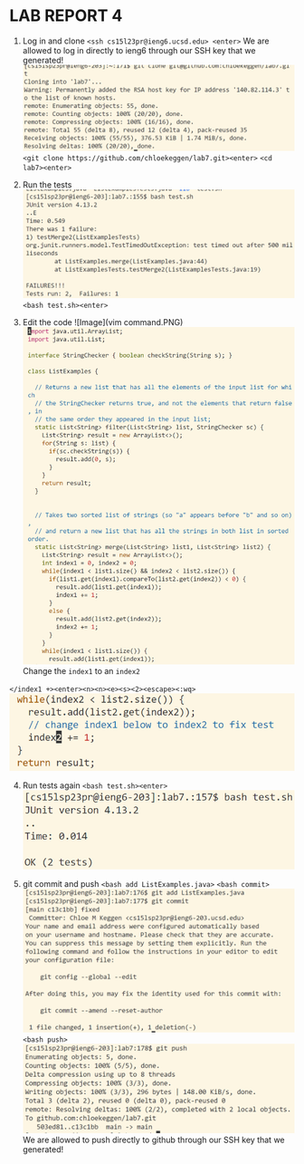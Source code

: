 # LAB REPORT 4
1. Log in and clone
`<ssh cs15l23pr@ieng6.ucsd.edu> <enter>`
We are allowed to log in directly to ieng6 through our SSH key that we generated!
![Image](gitclone1.PNG)
`<git clone https://github.com/chloekeggen/lab7.git><enter>`
`<cd lab7><enter>`

2. Run the tests
![Image](runtest.PNG)
`<bash test.sh><enter>`

3. Edit the code
![Image](vim command.PNG)
![Image](vim.PNG)
Change the `index1` to an `index2`

`</index1 +><enter><n><n><e><s><2><escape><:wq>`
![Image](fixed.PNG)

4. Run tests again
`<bash test.sh><enter>`
![Image](testsok.PNG)

5. git commit and push
`<bash add ListExamples.java>`
`<bash commit>` 
![Image](addcommit.PNG)
`<bash push>` 
![Image](gitpush.PNG)
We are allowed to push directly to github through our SSH key that we generated! 
